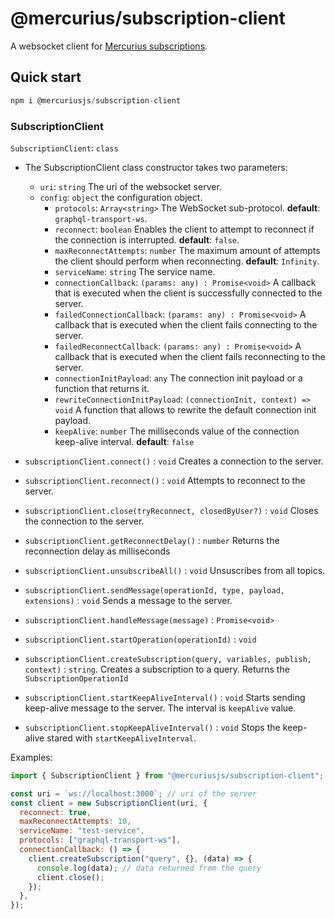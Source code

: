 # @mercurius/subscription-client

A websocket client for [Mercurius subscriptions](https://github.com/mercurius-js/mercurius/blob/master/docs/subscriptions.md).

## Quick start

```javascript
npm i @mercuriusjs/subscription-client
```

### SubscriptionClient

`SubscriptionClient`: `class`

- The SubscriptionClient class constructor takes two parameters:
  - `uri`: `string` The uri of the websocket server.
  - `config`: `object` the configuration object.
    - `protocols`: `Array<string>` The WebSocket sub-protocol. **default**: `graphql-transport-ws`.
    - `reconnect`: `boolean` Enables the client to attempt to reconnect if the connection is interrupted. **default**: `false`.
    - `maxReconnectAttempts`: `number` The maximum amount of attempts the client should perform when reconnecting. **default**: `Infinity`.
    - `serviceName`: `string` The service name.
    - `connectionCallback`: `(params: any) : Promise<void>` A callback that is executed when the client is successfully connected to the server.
    - `failedConnectionCallback`: `(params: any) : Promise<void>` A callback that is executed when the client fails connecting to the server.
    - `failedReconnectCallback`: `(params: any) : Promise<void>` A callback that is executed when the client fails reconnecting to the server.
    - `connectionInitPayload`: `any` The connection init payload or a function that returns it.
    - `rewriteConnectionInitPayload`: `(connectionInit, context) => void` A function that allows to rewrite the default connection init payload.
    - `keepAlive`: `number` The milliseconds value of the connection keep-alive interval. **default**: `false`

- `subscriptionClient.connect()` : `void` Creates a connection to the server.
- `subscriptionClient.reconnect()` : `void` Attempts to reconnect to the server.
- `subscriptionClient.close(tryReconnect, closedByUser?)` : `void` Closes the connection to the server.
- `subscriptionClient.getReconnectDelay()` : `number` Returns the reconnection delay as milliseconds
- `subscriptionClient.unsubscribeAll()` : `void` Unsuscribes from all topics.
- `subscriptionClient.sendMessage(operationId, type, payload, extensions)` : `void` Sends a message to the server.
- `subscriptionClient.handleMessage(message)` : `Promise<void>`
- `subscriptionClient.startOperation(operationId)` : `void`
- `subscriptionClient.createSubscription(query, variables, publish, context)` : `string`. Creates a subscription to a query. Returns the `SubscriptionOperationId`
- `subscriptionClient.startKeepAliveInterval()` : `void` Starts sending keep-alive message to the server. The interval is `keepAlive` value.
- `subscriptionClient.stopKeepAliveInterval()` : `void` Stops the keep-alive stared with `startKeepAliveInterval`.

Examples:

```js
import { SubscriptionClient } from "@mercuriusjs/subscription-client";

const uri = `ws://localhost:3000`; // uri of the server
const client = new SubscriptionClient(uri, {
  reconnect: true,
  maxReconnectAttempts: 10,
  serviceName: "test-service",
  protocols: ["graphql-transport-ws"],
  connectionCallback: () => {
    client.createSubscription("query", {}, (data) => {
      console.log(data); // data returned from the query
      client.close();
    });
  },
});
```
